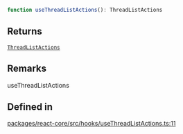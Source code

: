 ```ts
function useThreadListActions(): ThreadListActions
```

## Returns

[`ThreadListActions`](../type-aliases/ThreadListActions.md)

## Remarks

useThreadListActions

## Defined in

[packages/react-core/src/hooks/useThreadListActions.ts:11](https://github.com/thesysdev/crayonai/blob/7dc7bf9ad93dbd5ed62d55332e6a7a3cdb656cdf/frontend-sdk/packages/react-core/src/hooks/useThreadListActions.ts#L11)
